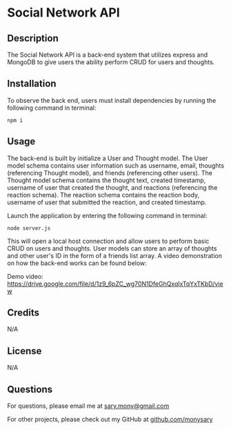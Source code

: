 # Social Network API

## Description
The Social Network API is a back-end system that utilizes express and MongoDB to give users the ability perform CRUD for users and thoughts.

## Installation
To observe the back end, users must install dependencies by running the following command in terminal: 
```
npm i
```

## Usage
The back-end is built by initialize a User and Thought model. The User model schema contains user information such as username, email, thoughts (referencing Thought model), and friends (referencing other users). The Thought model schema contains the thought text, created timestamp, username of user that created the thought, and reactions (referencing the reaction schema). The reaction schema contains the reaction body, username of user that submitted the reaction, and created timestamp.

Launch the application by entering the following command in terminal:
```
node server.js
```
This will open a local host connection and allow users to perform basic CRUD on users and thoughts. User models can store an array of thoughts and other user's ID in the form of a friends list array. A video demonstration on how the back-end works can be found below:

Demo video: https://drive.google.com/file/d/1z9_6pZC_wg70N1DfeGhQxqIxTqYxTKbD/view

## Credits
N/A

## License
N/A

## Questions
For questions, please email me at sary.mony@gmail.com

For other projects, please check out my GitHub at [github.com/monysary](github.com/monysary)